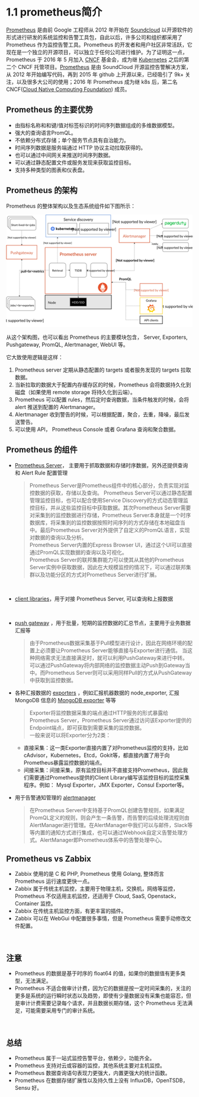 # 1.1 prometheus简介

[Prometheus](https://github.com/prometheus) 是由前 Google 工程师从 2012 年开始在 [Soundcloud](http://soundcloud.com/) 以开源软件的形式进行研发的系统监控和告警工具包，自此以后，许多公司和组织都采用了 Prometheus 作为监控告警工具。Prometheus 的开发者和用户社区非常活跃，它现在是一个独立的开源项目，可以独立于任何公司进行维护。为了证明这一点，Prometheus 于 2016 年 5 月加入 [CNCF](https://cncf.io/) 基金会，成为继 [Kubernetes](http://kubernetes.io/) 之后的第二个 CNCF 托管项目。[Prometheus](https://prometheus.io) 是由 SoundCloud 开源监控告警解决方案，从 2012 年开始编写代码，再到 2015 年 github 上开源以来，已经吸引了 9k+ 关注，以及很多大公司的使用；2016 年 Prometheus 成为继 k8s 后，第二名 CNCF([Cloud Native Computing Foundation](https://cncf.io/)) 成员。

## Prometheus 的主要优势

* 由指标名称和和键/值对标签标识的时间序列数据组成的多维数据模型。
* 强大的查询语言PromQL。
* 不依赖分布式存储；单个服务节点具有自治能力。
* 时间序列数据是服务端通过 HTTP 协议主动拉取获得的。
* 也可以通过中间网关来推送时间序列数据。
* 可以通过静态配置文件或服务发现来获取监控目标。
* 支持多种类型的图表和仪表盘。

## Prometheus 的架构

Prometheus 的整体架构以及生态系统组件如下图所示：

​![architecture](assets/architecture-20230730104742-a2qoutm.svg)​

从这个架构图，也可以看出 Prometheus 的主要模块包含， Server,  Exporters, Pushgateway, PromQL, Alertmanager, WebUI 等。

它大致使用逻辑是这样：

1. Prometheus server 定期从静态配置的 targets 或者服务发现的 targets 拉取数据。
2. 当新拉取的数据大于配置内存缓存区的时候，Prometheus 会将数据持久化到磁盘（如果使用 remote storage 将持久化到云端）。
3. Prometheus 可以配置 rules，然后定时查询数据，当条件触发的时候，会将 alert 推送到配置的 Alertmanager。
4. Alertmanager 收到警告的时候，可以根据配置，聚合，去重，降噪，最后发送警告。
5. 可以使用 API， Prometheus Console 或者 Grafana 查询和聚合数据。

## Prometheus 的组件

* [Prometheus Server](https://github.com/prometheus/prometheus)， 主要用于抓取数据和存储时序数据，另外还提供查询和 Alert Rule 配置管理

  > Prometheus Server是Prometheus组件中的核心部分，负责实现对监控数据的获取，存储以及查询。 Prometheus Server可以通过静态配置管理监控目标，也可以配合使用Service  Discovery的方式动态管理监控目标，并从这些监控目标中获取数据。其次Prometheus  Server需要对采集到的监控数据进行存储，Prometheus  Server本身就是一个时序数据库，将采集到的监控数据按照时间序列的方式存储在本地磁盘当中。最后Prometheus  Server对外提供了自定义的PromQL语言，实现对数据的查询以及分析。  
  > Prometheus Server内置的Express Browser UI，通过这个UI可以直接通过PromQL实现数据的查询以及可视化。  
  > Prometheus Server的联邦集群能力可以使其从其他的Prometheus Server实例中获取数据，因此在大规模监控的情况下，可以通过联邦集群以及功能分区的方式对Prometheus Server进行扩展。
  >

  ‍
* [client libraries](https://prometheus.io/docs/instrumenting/clientlibs/)，用于对接 Prometheus Server, 可以查询和上报数据

  ‍
* [push gateway](https://github.com/prometheus/pushgateway) ，用于批量，短期的监控数据的汇总节点，主要用于业务数据汇报等

  > 由于Prometheus数据采集基于Pull模型进行设计，因此在网络环境的配置上必须要让Prometheus  Server能够直接与Exporter进行通信。  当这种网络需求无法直接满足时，就可以利用PushGateway来进行中转。可以通过PushGateway将内部网络的监控数据主动Push到Gateway当中。而Prometheus  Server则可以采用同样Pull的方式从PushGateway中获取到监控数据。
  >
* 各种汇报数据的 [exporters](https://prometheus.io/docs/instrumenting/exporters/) ，例如汇报机器数据的 node_exporter,  汇报 MongoDB 信息的 [MongoDB exporter](https://github.com/dcu/mongodb_exporter) 等等

  > Exporter将监控数据采集的端点通过HTTP服务的形式暴露给Prometheus Server，Prometheus Server通过访问该Exporter提供的Endpoint端点，即可获取到需要采集的监控数据。  
  > 一般来说可以将Exporter分为2类：
  >

  * 直接采集：这一类Exporter直接内置了对Prometheus监控的支持，比如cAdvisor，Kubernetes，Etcd，Gokit等，都直接内置了用于向Prometheus暴露监控数据的端点。
  * 间接采集：间接采集，原有监控目标并不直接支持Prometheus，因此我们需要通过Prometheus提供的Client  Library编写该监控目标的监控采集程序。例如： Mysql Exporter，JMX Exporter，Consul Exporter等。
* 用于告警通知管理的 [alertmanager](https://github.com/prometheus/alertmanager)

  > 在Prometheus  Server中支持基于PromQL创建告警规则，如果满足PromQL定义的规则，则会产生一条告警，而告警的后续处理流程则由AlertManager进行管理。在AlertManager中我们可以与邮件，Slack等等内置的通知方式进行集成，也可以通过Webhook自定义告警处理方式。AlertManager即Prometheus体系中的告警处理中心。
  >

## Prometheus vs Zabbix

* Zabbix 使用的是 C 和 PHP, Prometheus 使用 Golang, 整体而言 Prometheus 运行速度更快一点。
* Zabbix 属于传统主机监控，主要用于物理主机，交换机，网络等监控，Prometheus 不仅适用主机监控，还适用于 Cloud, SaaS, Openstack，Container 监控。
* Zabbix 在传统主机监控方面，有更丰富的插件。
* Zabbix 可以在 WebGui 中配置很多事情，但是 Prometheus 需要手动修改文件配置。

‍

## 注意

* Prometheus 的数据是基于时序的 float64 的值，如果你的数据值有更多类型，无法满足。
* Prometheus  不适合做审计计费，因为它的数据是按一定时间采集的，关注的更多是系统的运行瞬时状态以及趋势，即使有少量数据没有采集也能容忍，但是审计计费需要记录每个请求，并且数据长期存储，这个  Prometheus 无法满足，可能需要采用专门的审计系统。

‍

## 总结

* Prometheus 属于一站式监控告警平台，依赖少，功能齐全。
* Prometheus 支持对云或容器的监控，其他系统主要对主机监控。
* Prometheus 数据查询语句表现力更强大，内置更强大的统计函数。
* Prometheus 在数据存储扩展性以及持久性上没有 InfluxDB，OpenTSDB，Sensu 好。
